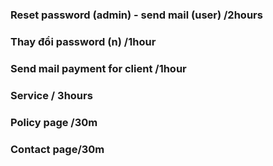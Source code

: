 ### Reset password (admin) - send mail (user) /2hours

### Thay đổi password (n) /1hour

### Send mail payment for client /1hour

### Service / 3hours

### Policy page /30m

### Contact page/30m
